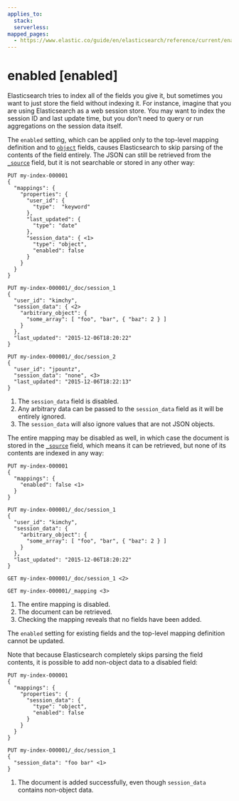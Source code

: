 ```yaml
---
applies_to:
  stack:
  serverless:
mapped_pages:
  - https://www.elastic.co/guide/en/elasticsearch/reference/current/enabled.html
---
```


# enabled [enabled]

Elasticsearch tries to index all of the fields you give it, but sometimes you want to just store the field without indexing it. For instance, imagine that you are using Elasticsearch as a web session store. You may want to index the session ID and last update time, but you don’t need to query or run aggregations on the session data itself.

The `enabled` setting, which can be applied only to the top-level mapping definition and to [`object`](/reference/elasticsearch/mapping-reference/object.md) fields, causes Elasticsearch to skip parsing of the contents of the field entirely. The JSON can still be retrieved from the [`_source`](/reference/elasticsearch/mapping-reference/mapping-source-field.md) field, but it is not searchable or stored in any other way:

```console
PUT my-index-000001
{
  "mappings": {
    "properties": {
      "user_id": {
        "type":  "keyword"
      },
      "last_updated": {
        "type": "date"
      },
      "session_data": { <1>
        "type": "object",
        "enabled": false
      }
    }
  }
}

PUT my-index-000001/_doc/session_1
{
  "user_id": "kimchy",
  "session_data": { <2>
    "arbitrary_object": {
      "some_array": [ "foo", "bar", { "baz": 2 } ]
    }
  },
  "last_updated": "2015-12-06T18:20:22"
}

PUT my-index-000001/_doc/session_2
{
  "user_id": "jpountz",
  "session_data": "none", <3>
  "last_updated": "2015-12-06T18:22:13"
}
```

1. The `session_data` field is disabled.
2. Any arbitrary data can be passed to the `session_data` field as it will be entirely ignored.
3. The `session_data` will also ignore values that are not JSON objects.


The entire mapping may be disabled as well, in which case the document is stored in the [`_source`](/reference/elasticsearch/mapping-reference/mapping-source-field.md) field, which means it can be retrieved, but none of its contents are indexed in any way:

```console
PUT my-index-000001
{
  "mappings": {
    "enabled": false <1>
  }
}

PUT my-index-000001/_doc/session_1
{
  "user_id": "kimchy",
  "session_data": {
    "arbitrary_object": {
      "some_array": [ "foo", "bar", { "baz": 2 } ]
    }
  },
  "last_updated": "2015-12-06T18:20:22"
}

GET my-index-000001/_doc/session_1 <2>

GET my-index-000001/_mapping <3>
```

1. The entire mapping is disabled.
2. The document can be retrieved.
3. Checking the mapping reveals that no fields have been added.


The `enabled` setting for existing fields and the top-level mapping definition cannot be updated.

Note that because Elasticsearch completely skips parsing the field contents, it is possible to add non-object data to a disabled field:

```console
PUT my-index-000001
{
  "mappings": {
    "properties": {
      "session_data": {
        "type": "object",
        "enabled": false
      }
    }
  }
}

PUT my-index-000001/_doc/session_1
{
  "session_data": "foo bar" <1>
}
```

1. The document is added successfully, even though `session_data` contains non-object data.


